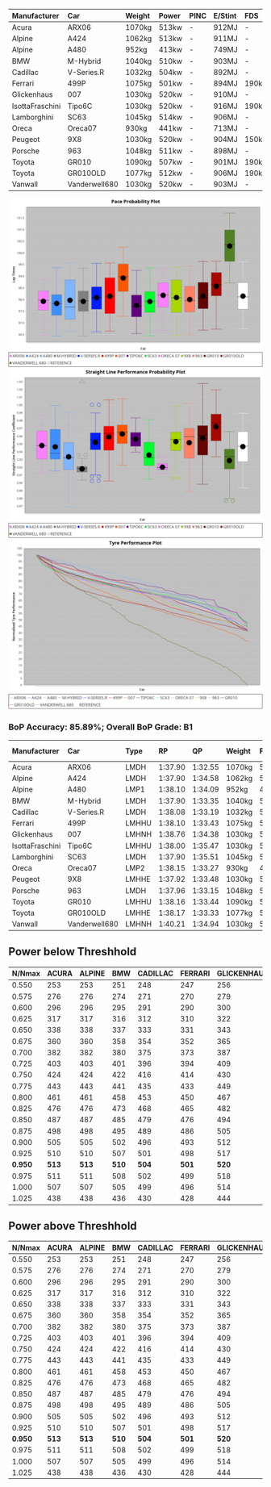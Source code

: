|Manufacturer|Car|Weight|Power|PINC|E/Stint|FDS|
|:-|:-|:-|:-|:-|:-|:-|
|Acura|ARX06|1070kg|513kw|-|912MJ|-|
|Alpine|A424|1062kg|513kw|-|911MJ|-|
|Alpine|A480|952kg|413kw|-|749MJ|-|
|BMW|M-Hybrid|1040kg|510kw|-|903MJ|-|
|Cadillac|V-Series.R|1032kg|504kw|-|892MJ|-|
|Ferrari|499P|1075kg|501kw|-|894MJ|190kph|
|Glickenhaus|007|1030kg|520kw|-|910MJ|-|
|IsottaFraschini|Tipo6C|1030kg|520kw|-|916MJ|190kph|
|Lamborghini|SC63|1045kg|514kw|-|906MJ|-|
|Oreca|Oreca07|930kg|441kw|-|713MJ|-|
|Peugeot|9X8|1030kg|520kw|-|904MJ|150kph|
|Porsche|963|1048kg|511kw|-|898MJ|-|
|Toyota|GR010|1090kg|507kw|-|901MJ|190kph|
|Toyota|GR010OLD|1077kg|512kw|-|906MJ|190kph|
|Vanwall|Vanderwell680|1030kg|520kw|-|903MJ|-|

![PACECHART](./IMG/CUSTOM.png)
![STRAIGHTLINEPERFORMANCECHART](./IMG/CUSTOM_sp.png)
![TYREPERFORMANCECHART](./IMG/CUSTOM_tw.png)

### BoP Accuracy: 85.89%; Overall BoP Grade: B1
|Manufacturer|Car|Type|RP|QP|Weight|Power¹|Threshhold|PINC|Power²|E/Stint|AVG Vmax|FDS|RDLC|L/Stint|BOP-Grade|ModelAccuracy|ModelPoints|Match%|
|:-|:-|:-|:-|:-|:-|:-|:-|:-|:-|:-|:-|:-|:-|:-|:-|:-|:-|:-|
|Acura|ARX06|LMDH|1:37.90|1:32.55|1070kg|513kw|210.0kph|-|513kw|912MJ|313.37kph|-|1.00|30|-C2|100.00%|995|72.11%|
|Alpine|A424|LMDH|1:37.90|1:34.58|1062kg|513kw|210.0kph|-|513kw|911MJ|313.40kph|-|1.01|30|~A1|80.53%|517|95.06%|
|Alpine|A480|LMP1|1:38.10|1:34.09|952kg|413kw|210.0kph|-|413kw|749MJ|308.40kph|-|0.97|28|~A1|59.62%|840|100.00%|
|BMW|M-Hybrid|LMDH|1:37.90|1:33.35|1040kg|510kw|210.0kph|-|510kw|903MJ|310.41kph|-|1.03|30|-B1|98.60%|1690|85.10%|
|Cadillac|V-Series.R|LMDH|1:38.08|1:33.19|1032kg|504kw|210.0kph|-|504kw|892MJ|314.28kph|-|1.03|30|~A1|88.58%|2033|100.00%|
|Ferrari|499P|LMHHU|1:38.10|1:33.43|1075kg|501kw|210.0kph|-|501kw|894MJ|314.09kph|190kph|1.02|30|~A1|84.67%|2303|100.00%|
|Glickenhaus|007|LMHNH|1:38.76|1:34.38|1030kg|520kw|210.0kph|-|520kw|910MJ|317.91kph|-|0.96|30|+B1|96.64%|1639|85.52%|
|IsottaFraschini|Tipo6C|LMHHU|1:38.00|1:35.47|1030kg|520kw|210.0kph|-|520kw|916MJ|316.77kph|190kph|1.08|30|+B1|66.67%|96|89.34%|
|Lamborghini|SC63|LMDH|1:37.90|1:35.51|1045kg|514kw|210.0kph|-|514kw|906MJ|312.35kph|-|1.05|30|-B1|96.77%|419|86.24%|
|Oreca|Oreca07|LMP2|1:38.15|1:33.27|930kg|441kw|0.0kph|-|441kw|713MJ|310.81kph|-|0.96|28|+B2|100.00%|2206|83.55%|
|Peugeot|9X8|LMHHE|1:37.92|1:33.48|1030kg|520kw|210.0kph|-|520kw|904MJ|315.42kph|150kph|1.03|30|-A2|87.16%|2572|92.33%|
|Porsche|963|LMDH|1:37.96|1:33.15|1048kg|511kw|210.0kph|-|511kw|898MJ|314.65kph|-|1.02|30|-A2|93.05%|5740|91.90%|
|Toyota|GR010|LMHHU|1:38.16|1:33.44|1090kg|507kw|210.0kph|-|507kw|901MJ|313.79kph|190kph|1.00|30|~A1|90.17%|3255|100.00%|
|Toyota|GR010OLD|LMHHE|1:38.17|1:33.33|1077kg|512kw|210.0kph|-|512kw|906MJ|317.02kph|190kph|1.01|30|~A1|85.24%|1322|100.00%|
|Vanwall|Vanderwell680|LMHNH|1:40.21|1:34.94|1030kg|520kw|210.0kph|-|520kw|903MJ|311.40kph|-|1.01|30|+Ω1|91.33%|611|7.20%|

## Power below Threshhold
|N/Nmax|ACURA|ALPINE|BMW|CADILLAC|FERRARI|GLICKENHAUS|ISOTTAFRASCHINI|LAMBORGHINI|ORECA|PEUGEOT|PORSCHE|TOYOTA|TOYOTA|VANWALL|​|RPM|A480|
|:-|:-|:-|:-|:-|:-|:-|:-|:-|:-|:-|:-|:-|:-|:-|:-|:-|:-|
|0.550|253|253|251|248|247|256|256|253|217|256|252|250|252|256|​|--|-|
|0.575|276|276|274|271|270|279|279|276|236|279|275|273|275|279|​|--|-|
|0.600|296|296|295|291|290|300|300|297|255|300|295|293|296|300|​|--|-|
|0.625|317|317|316|312|310|322|322|318|273|322|316|314|317|322|​|--|-|
|0.650|338|338|337|333|331|343|343|339|291|343|337|335|338|343|​|--|-|
|0.675|360|360|358|354|352|365|365|361|310|365|359|356|359|365|​|--|-|
|0.700|382|382|380|375|373|387|387|383|328|387|380|377|381|387|​|--|-|
|0.725|403|403|401|396|394|409|409|404|347|409|402|399|403|409|​|--|-|
|0.750|424|424|422|416|414|430|430|425|364|430|422|419|423|430|​|--|-|
|0.775|443|443|441|435|433|449|449|444|381|449|441|438|442|449|​|5000|242|
|0.800|461|461|458|453|450|467|467|462|396|467|459|455|460|467|​|5500|286|
|0.825|476|476|473|468|465|482|482|477|409|482|474|470|475|482|​|6000|320|
|0.850|487|487|485|479|476|494|494|488|420|494|485|482|486|494|​|6500|361|
|0.875|498|498|495|489|486|505|505|499|428|505|496|492|497|505|​|7000|404|
|0.900|505|505|502|496|493|512|512|506|434|512|503|499|504|512|​|7500|414|
|0.925|510|510|507|501|498|517|517|511|438|517|508|504|509|517|​|8000|410|
|**0.950**|**513**|**513**|**510**|**504**|**501**|**520**|**520**|**514**|**441**|**520**|**511**|**507**|**512**|**520**|**​**|**8500**|**413**|
|0.975|511|511|508|502|499|518|518|512|440|518|509|505|510|518|​|9000|207|
|1.000|507|507|505|499|496|514|514|508|436|514|505|502|506|514|​|--|-|
|1.025|438|438|436|430|428|444|444|439|376|444|436|433|437|444|​|--|-|

## Power above Threshhold
|N/Nmax|ACURA|ALPINE|BMW|CADILLAC|FERRARI|GLICKENHAUS|ISOTTAFRASCHINI|LAMBORGHINI|ORECA|PEUGEOT|PORSCHE|TOYOTA|TOYOTA|VANWALL|​|RPM|A480|
|:-|:-|:-|:-|:-|:-|:-|:-|:-|:-|:-|:-|:-|:-|:-|:-|:-|:-|
|0.550|253|253|251|248|247|256|256|253|217|256|252|250|252|256|​|--|-|
|0.575|276|276|274|271|270|279|279|276|236|279|275|273|275|279|​|--|-|
|0.600|296|296|295|291|290|300|300|297|255|300|295|293|296|300|​|--|-|
|0.625|317|317|316|312|310|322|322|318|273|322|316|314|317|322|​|--|-|
|0.650|338|338|337|333|331|343|343|339|291|343|337|335|338|343|​|--|-|
|0.675|360|360|358|354|352|365|365|361|310|365|359|356|359|365|​|--|-|
|0.700|382|382|380|375|373|387|387|383|328|387|380|377|381|387|​|--|-|
|0.725|403|403|401|396|394|409|409|404|347|409|402|399|403|409|​|--|-|
|0.750|424|424|422|416|414|430|430|425|364|430|422|419|423|430|​|--|-|
|0.775|443|443|441|435|433|449|449|444|381|449|441|438|442|449|​|5000|242|
|0.800|461|461|458|453|450|467|467|462|396|467|459|455|460|467|​|5500|286|
|0.825|476|476|473|468|465|482|482|477|409|482|474|470|475|482|​|6000|320|
|0.850|487|487|485|479|476|494|494|488|420|494|485|482|486|494|​|6500|361|
|0.875|498|498|495|489|486|505|505|499|428|505|496|492|497|505|​|7000|404|
|0.900|505|505|502|496|493|512|512|506|434|512|503|499|504|512|​|7500|414|
|0.925|510|510|507|501|498|517|517|511|438|517|508|504|509|517|​|8000|410|
|**0.950**|**513**|**513**|**510**|**504**|**501**|**520**|**520**|**514**|**441**|**520**|**511**|**507**|**512**|**520**|**​**|**8500**|**413**|
|0.975|511|511|508|502|499|518|518|512|440|518|509|505|510|518|​|9000|207|
|1.000|507|507|505|499|496|514|514|508|436|514|505|502|506|514|​|--|-|
|1.025|438|438|436|430|428|444|444|439|376|444|436|433|437|444|​|--|-|
